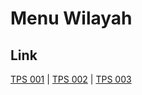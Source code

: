 # Menu Wilayah

## Link

[TPS 001](https://github.com/gigit-pemilu/pemilu-2024-17-bengkulu/tree/main/pileg-dpr/hitung-suara/sub/17-bengkulu/sub/03-bengkulu-utara/sub/06-kerkap/sub/2001-talang-jambu/sub/001-tps)
 | 
[TPS 002](https://github.com/gigit-pemilu/pemilu-2024-17-bengkulu/tree/main/pileg-dpr/hitung-suara/sub/17-bengkulu/sub/03-bengkulu-utara/sub/06-kerkap/sub/2001-talang-jambu/sub/002-tps)
 | 
[TPS 003](https://github.com/gigit-pemilu/pemilu-2024-17-bengkulu/tree/main/pileg-dpr/hitung-suara/sub/17-bengkulu/sub/03-bengkulu-utara/sub/06-kerkap/sub/2001-talang-jambu/sub/003-tps)

